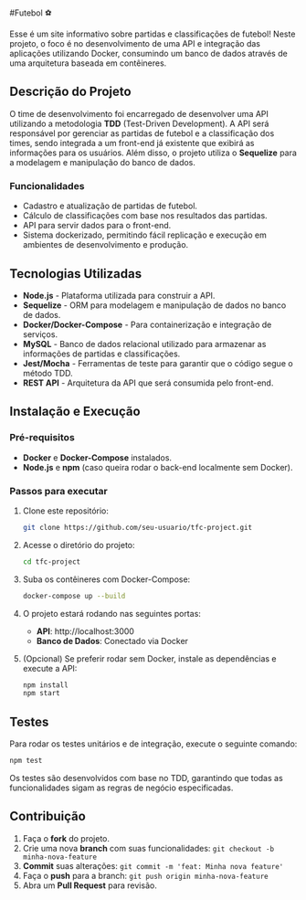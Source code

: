 #Futebol ⚽️

Esse é um site informativo sobre partidas e classificações de futebol! Neste projeto, o foco é no desenvolvimento de uma API e integração das aplicações utilizando Docker, consumindo um banco de dados através de uma arquitetura baseada em contêineres.

## Descrição do Projeto

O time de desenvolvimento foi encarregado de desenvolver uma API utilizando a metodologia **TDD** (Test-Driven Development). A API será responsável por gerenciar as partidas de futebol e a classificação dos times, sendo integrada a um front-end já existente que exibirá as informações para os usuários. Além disso, o projeto utiliza o **Sequelize** para a modelagem e manipulação do banco de dados.

### Funcionalidades

- Cadastro e atualização de partidas de futebol.
- Cálculo de classificações com base nos resultados das partidas.
- API para servir dados para o front-end.
- Sistema dockerizado, permitindo fácil replicação e execução em ambientes de desenvolvimento e produção.

## Tecnologias Utilizadas

- **Node.js** - Plataforma utilizada para construir a API.
- **Sequelize** - ORM para modelagem e manipulação de dados no banco de dados.
- **Docker/Docker-Compose** - Para containerização e integração de serviços.
- **MySQL** - Banco de dados relacional utilizado para armazenar as informações de partidas e classificações.
- **Jest/Mocha** - Ferramentas de teste para garantir que o código segue o método TDD.
- **REST API** - Arquitetura da API que será consumida pelo front-end.
  
## Instalação e Execução

### Pré-requisitos
- **Docker** e **Docker-Compose** instalados.
- **Node.js** e **npm** (caso queira rodar o back-end localmente sem Docker).

### Passos para executar

1. Clone este repositório:
    ```bash
    git clone https://github.com/seu-usuario/tfc-project.git
    ```

2. Acesse o diretório do projeto:
    ```bash
    cd tfc-project
    ```

3. Suba os contêineres com Docker-Compose:
    ```bash
    docker-compose up --build
    ```

4. O projeto estará rodando nas seguintes portas:
   - **API**: http://localhost:3000
   - **Banco de Dados**: Conectado via Docker

5. (Opcional) Se preferir rodar sem Docker, instale as dependências e execute a API:
    ```bash
    npm install
    npm start
    ```

## Testes

Para rodar os testes unitários e de integração, execute o seguinte comando:

```bash
npm test
```

Os testes são desenvolvidos com base no TDD, garantindo que todas as funcionalidades sigam as regras de negócio especificadas.

## Contribuição

1. Faça o **fork** do projeto.
2. Crie uma nova **branch** com suas funcionalidades: `git checkout -b minha-nova-feature`
3. **Commit** suas alterações: `git commit -m 'feat: Minha nova feature'`
4. Faça o **push** para a branch: `git push origin minha-nova-feature`
5. Abra um **Pull Request** para revisão.
